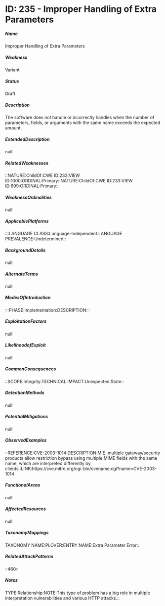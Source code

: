 # ID: 235 - Improper Handling of Extra Parameters
<h5>Name</h5>Improper Handling of Extra Parameters
<h5>Weakness</h5>Variant
<h5>Status</h5>Draft
<h5>Description</h5>The software does not handle or incorrectly handles when the number of parameters, fields, or arguments with the same name exceeds the expected amount.
<h5>ExtendedDescription</h5>null
<h5>RelatedWeaknesses</h5>::NATURE:ChildOf:CWE ID:233:VIEW ID:1000:ORDINAL:Primary::NATURE:ChildOf:CWE ID:233:VIEW ID:699:ORDINAL:Primary::
<h5>WeaknessOrdinalities</h5>null
<h5>ApplicablePlatforms</h5>:::LANGUAGE CLASS:Language-Independent:LANGUAGE PREVALENCE:Undetermined::
<h5>BackgroundDetails</h5>null
<h5>AlternateTerms</h5>null
<h5>ModesOfIntroduction</h5>:::PHASE:Implementation:DESCRIPTION:::
<h5>ExploitationFactors</h5>null
<h5>LikelihoodofExploit</h5>null
<h5>CommonConsequences</h5>::SCOPE:Integrity:TECHNICAL IMPACT:Unexpected State::
<h5>DetectionMethods</h5>null
<h5>PotentialMitigations</h5>null
<h5>ObservedExamples</h5>::REFERENCE:CVE-2003-1014:DESCRIPTION:MIE. multiple gateway/security products allow restriction bypass using multiple MIME fields with the same name, which are interpreted differently by clients.:LINK:https://cve.mitre.org/cgi-bin/cvename.cgi?name=CVE-2003-1014
<h5>FunctionalAreas</h5>null
<h5>AffectedResources</h5>null
<h5>TaxonomyMappings</h5>TAXONOMY NAME:PLOVER:ENTRY NAME:Extra Parameter Error::
<h5>RelatedAttackPatterns</h5>::460::
<h5>Notes</h5>TYPE:Relationship:NOTE:This type of problem has a big role in multiple interpretation vulnerabilities and various HTTP attacks.::

